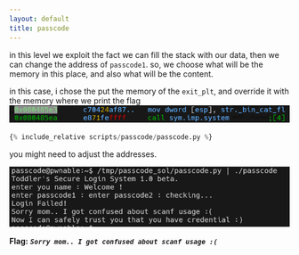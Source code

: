 ```yaml
---
layout: default
title: passcode
---
```




in this level we exploit the fact we can fill the stack with our data, then we can change the address of `passcode1`.
so, we choose what will be the memory in this place, and also what will be the content.

in this case, i chose the put the memory of the `exit_plt`, and override it with the memory where we print the flag 
![image](./images/passcode_1.png)


```python
{% include_relative scripts/passcode/passcode.py %}
```
 you might need to adjust the addresses.

![image](./images/passcode_2.png)

**Flag:** ***`Sorry mom.. I got confused about scanf usage :(`***
